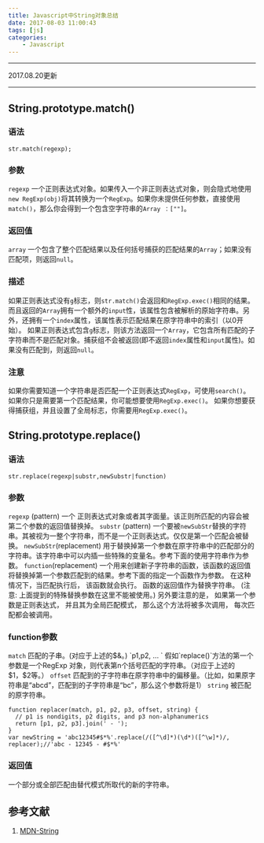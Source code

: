 ```yaml
---
title: Javascript中String对象总结
date: 2017-08-03 11:00:43
tags: [js]
categories: 
    - Javascript
---
```


_________________________________
2017.08.20更新
_________________________________
## String.prototype.match()
### 语法
```
str.match(regexp);
```
### 参数
`regexp`
一个正则表达式对象。如果传入一个非正则表达式对象，则会隐式地使用`new RegExp(obj)`将其转换为一个`RegExp`。如果你未提供任何参数，直接使用`match()`，那么你会得到一个包含空字符串的`Array ：[""]`。
### 返回值
`array`
一个包含了整个匹配结果以及任何括号捕获的匹配结果的`Array`；如果没有匹配项，则返回`null`。

### 描述
如果正则表达式没有`g`标志，则`str.match()`会返回和`RegExp.exec()`相同的结果。而且返回的`Array`拥有一个额外的`input`性，该属性包含被解析的原始字符串。另外，还拥有一个`index`属性，该属性表示匹配结果在原字符串中的索引（以0开始）。
如果正则表达式包含`g`标志，则该方法返回一个`Array`，它包含所有匹配的子字符串而不是匹配对象。捕获组不会被返回(即不返回`index`属性和`input`属性)。如果没有匹配到，则返回`null`。

### 注意
如果你需要知道一个字符串是否匹配一个正则表达式`RegExp`，可使用`search()`。
如果你只是需要第一个匹配结果，你可能想要使用`RegExp.exec()`。
如果你想要获得捕获组，并且设置了全局标志，你需要用`RegExp.exec()`。

## String.prototype.replace()
### 语法
```
str.replace(regexp|substr,newSubstr|function)
```
### 参数
`regexp` (pattern)
一个 正则表达式对象或者其字面量。该正则所匹配的内容会被第二个参数的返回值替换掉。
`substr` (pattern)
一个要被`newSubStr`替换的字符串。其被视为一整个字符串，而不是一个正则表达式。仅仅是第一个匹配会被替换。
`newSubStr`(replacement)
用于替换掉第一个参数在原字符串中的匹配部分的 字符串。该字符串中可以内插一些特殊的变量名。参考下面的使用字符串作为参数。
`function`(replacement)
一个用来创建新子字符串的函数，该函数的返回值将替换掉第一个参数匹配到的结果。参考下面的指定一个函数作为参数。
在这种情况下，当匹配执行后， 该函数就会执行。 函数的返回值作为替换字符串。 (注意:  上面提到的特殊替换参数在这里不能被使用。) 另外要注意的是， 如果第一个参数是正则表达式， 并且其为全局匹配模式， 那么这个方法将被多次调用， 每次匹配都会被调用。
### function参数
`match`
匹配的子串。(对应于上述的$&。)
`p1,p2, ...	`
假如`replace()`方法的第一个参数是一个RegExp 对象，则代表第n个括号匹配的字符串。（对应于上述的$1，$2等。）
`offset`
匹配到的子字符串在原字符串中的偏移量。（比如，如果原字符串是“abcd”，匹配到的子字符串是“bc”，那么这个参数将是1）
`string`
被匹配的原字符串。
```
function replacer(match, p1, p2, p3, offset, string) {
  // p1 is nondigits, p2 digits, and p3 non-alphanumerics
  return [p1, p2, p3].join(' - ');
}
var newString = 'abc12345#$*%'.replace(/([^\d]*)(\d*)([^\w]*)/, replacer);//'abc - 12345 - #$*%'
```
### 返回值
一个部分或全部匹配由替代模式所取代的新的字符串。

## 参考文献
1. [MDN-String](https://developer.mozilla.org/zh-CN/docs/Web/JavaScript/Reference/Global_Objects/String)